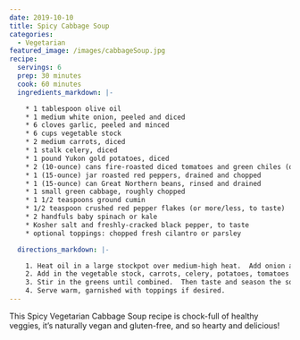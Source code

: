 ```yaml
---
date: 2019-10-10
title: Spicy Cabbage Soup
categories:
  - Vegetarian
featured_image: /images/cabbageSoup.jpg
recipe:
  servings: 6
  prep: 30 minutes
  cook: 60 minutes
  ingredients_markdown: |-

    * 1 tablespoon olive oil
    * 1 medium white onion, peeled and diced
    * 6 cloves garlic, peeled and minced
    * 6 cups vegetable stock
    * 2 medium carrots, diced
    * 1 stalk celery, diced
    * 1 pound Yukon gold potatoes, diced
    * 2 (10-ounce) cans fire-roasted diced tomatoes and green chiles (or simply   * fire-roasted tomatoes, for a milder soup)
    * 1 (15-ounce) jar roasted red peppers, drained and chopped
    * 1 (15-ounce) can Great Northern beans, rinsed and drained
    * 1 small green cabbage, roughly chopped
    * 1 1/2 teaspoons ground cumin
    * 1/2 teaspoon crushed red pepper flakes (or more/less, to taste)
    * 2 handfuls baby spinach or kale
    * Kosher salt and freshly-cracked black pepper, to taste
    * optional toppings: chopped fresh cilantro or parsley

  directions_markdown: |-

    1. Heat oil in a large stockpot over medium-high heat.  Add onion and sauté for 5 minutes, stirring occasionally, until softened.  Stir in garlic and sauté for 1-2 more minutes, stirring occasionally, until fragrant.
    2. Add in the vegetable stock, carrots, celery, potatoes, tomatoes and green chiles, roasted red peppers, beans, cabbage, cumin, crushed red pepper flakes, and stir to combine.  Continue cooking until the soup reaches a simmer.  Then reduce heat to medium-low, cover, and cook for 20-30 minutes, until the vegetables are tender.
    3. Stir in the greens until combined.  Then taste and season the soup with salt and pepper as needed.
    4. Serve warm, garnished with toppings if desired.
---
```


This Spicy Vegetarian Cabbage Soup recipe is chock-full of healthy veggies, it’s naturally vegan and gluten-free, and so hearty and delicious!
